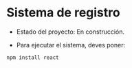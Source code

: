 <h1> Sistema de registro </h1>

- Estado del proyecto: En construcción.

- Para ejecutar el sistema, deves poner:

````npm install react````
